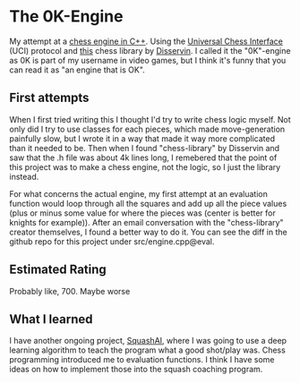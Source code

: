 # The 0K-Engine

My attempt at a [chess engine in C++](https://github.com/mmkaram/0K-Engine). Using the [Universal Chess Interface](https://www.shredderchess.com/chess-info/features/uci-universal-chess-interface.html) (UCI) protocol and [this](https://github.com/Disservin/chess-library/tree/master) chess library by [Disservin](https://github.com/Disservin). I called it the "0K"-engine as 0K is part of my username in video games, but I think it's funny that you can read it as "an engine that is OK".

## First attempts

When I first tried writing this I thought I'd try to write chess logic myself. Not only did I try to use classes for each pieces, which made move-generation painfully slow, but I wrote it in a way that made it way more complicated than it needed to be. Then when I found "chess-library" by Disservin and saw that the .h file was about 4k lines long, I remebered that the point of this project was to make a chess engine, not the logic, so I just the library instead.

For what concerns the actual engine, my first attempt at an evaluation function would loop through all the squares and add up all the piece values (plus or minus some value for where the pieces was (center is better for knights for example)). After an email conversation with the "chess-library" creator themselves, I found a better way to do it. You can see the diff in the github repo for this project under src/engine.cpp@eval. 

## Estimated Rating

Probably like, 700. Maybe worse

## What I learned

I have another ongoing project, [SquashAI](https://mmkaram.github.io/squashai.html), where I was going to use a deep learning algorithm to teach the program what a good shot/play was. Chess programming introduced me to evaluation functions. I think I have some ideas on how to implement those into the squash coaching program.
